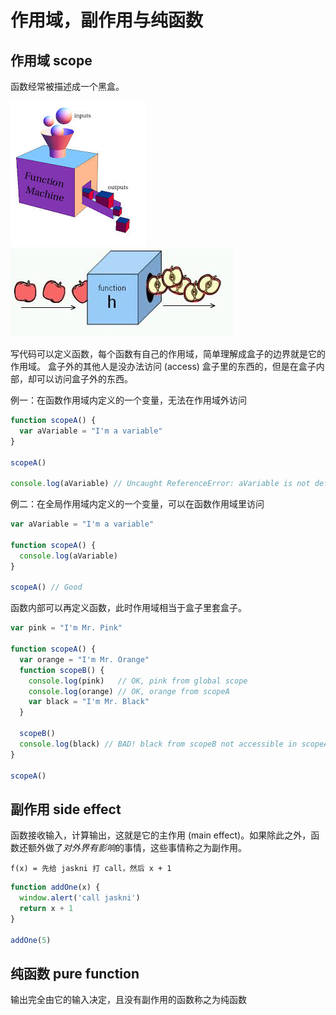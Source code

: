 # 作用域，副作用与纯函数

## 作用域 scope

函数经常被描述成一个黑盒。

![](https://raw.githubusercontent.com/hackape/react-for-designers/master/images/func_4.jpg)
![](https://raw.githubusercontent.com/hackape/react-for-designers/master/images/func_3.jpg)

写代码可以定义函数，每个函数有自己的作用域，简单理解成盒子的边界就是它的作用域。
盒子外的其他人是没办法访问 (access) 盒子里的东西的，但是在盒子内部，却可以访问盒子外的东西。

例一：在函数作用域内定义的一个变量，无法在作用域外访问
```js
function scopeA() {
  var aVariable = "I'm a variable"
}

scopeA()

console.log(aVariable) // Uncaught ReferenceError: aVariable is not defined
```

例二：在全局作用域内定义的一个变量，可以在函数作用域里访问
```js
var aVariable = "I'm a variable"

function scopeA() {
  console.log(aVariable)
}

scopeA() // Good
```

函数内部可以再定义函数，此时作用域相当于盒子里套盒子。
```js
var pink = "I'm Mr. Pink"

function scopeA() {
  var orange = "I'm Mr. Orange"
  function scopeB() {
    console.log(pink)   // OK, pink from global scope
    console.log(orange) // OK, orange from scopeA
    var black = "I'm Mr. Black"
  }
  
  scopeB()
  console.log(black) // BAD! black from scopeB not accessible in scopeA
}

scopeA()
```

## 副作用 side effect

函数接收输入，计算输出，这就是它的主作用 (main effect)。如果除此之外，函数还额外做了*对外界有影响*的事情，这些事情称之为副作用。

```
f(x) = 先给 jaskni 打 call，然后 x + 1
```

```js
function addOne(x) {
  window.alert('call jaskni')
  return x + 1
}

addOne(5)
```

## 纯函数 pure function

输出完全由它的输入决定，且没有副作用的函数称之为纯函数
